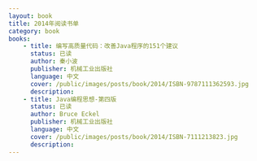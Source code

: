 ```yaml
---
layout: book
title: 2014年阅读书单
category: book
books: 
    - title: 编写高质量代码：改善Java程序的151个建议
      status: 已读
      author: 秦小波
      publisher: 机械工业出版社
      language: 中文
      cover: /public/images/posts/book/2014/ISBN-9787111362593.jpg
      description: 
    - title: Java编程思想-第四版
      status: 已读
      author: Bruce Eckel
      publisher: 机械工业出版社
      language: 中文
      cover: /public/images/posts/book/2014/ISBN-7111213823.jpg
      description: 
---
```


